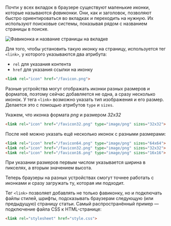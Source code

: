 
Почти у всех вкладок в браузере существуют маленькие иконки, которые называются _фавиконки_. Они, как и заголовок, позволяют быстро ориентироваться во вкладках и переходить на нужную. Их используют поисковые системы, показывая рядом с названием страницы в поиске.

![Фавиконка и название страницы на вкладке](../assets/favicon.png)

Для того, чтобы установить такую иконку на страницу, используется тег `<link>`, у которого указываются два атрибута:

* `rel` для указания контента
* `href` для указания ссылки на иконку

```html
<link rel="icon" href="/favicon.png">
```

Разные устройства могут отображать иконки разных размеров и форматов, поэтому сейчас добавляется не одна, а сразу несколько иконок. У тега `<link>` возможно указать тип изображения и его размер. Делается это с помощью атрибутов `type` и `sizes`.

Укажем, что иконка формата _png_ и размером _32x32_

```html
<link rel="icon" href="/favicon32.png" type="image/png" sizes="32x32">
```

После неё можно указать ещё несколько иконок с разными размерами:

```html
<link rel="icon" href="/favicon64.png" type="image/png" sizes="64x64">
<link rel="icon" href="/favicon32.png" type="image/png" sizes="32x32">
<link rel="icon" href="/favicon16.png" type="image/png" sizes="16x16">
```

При указании размеров первым числом указывается ширина в пикселях, а вторым значением высота.

Теперь браузеры на разных устройствах смогут точнее работать с иконками и сразу загружать ту, которая им подходит.

Тег `<link>` позволяет добавлять не только фавиконку, но и подключать файлы стилей, шрифты, подсказывать браузерам следующую (или предыдущую) страницу статьи. Самый распространённый пример — подключение файла CSS к HTML-странице:

```html
<link rel="stylesheet" href="style.css">
```
